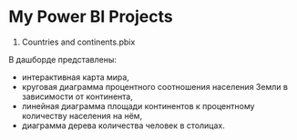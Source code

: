 # My Power BI Projects #

1.  Countries and continents.pbix 

  В дашборде представлены:
  * интерактивная карта мира,
  * круговая диаграмма процентного соотношения населения Земли в зависимости от континента,
  * линейная диаграмма площади континентов к процентному количеству населения на нём,
  * диаграмма дерева количества человек в столицах.
  
